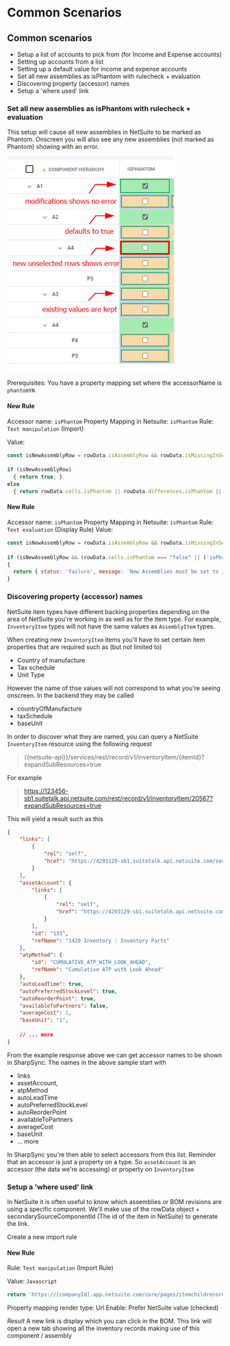 # Common Scenarios

## Common scenarios

* Setup a list of accounts to pick from (for Income and Expense accounts)
* Setting up accounts from a list
* Setting up a default value for income and expense accounts
* Set all new assemblies as isPhantom with rulecheck + evaluation
* Discovering property (accessor) names
* Setup a 'where used' link

### Set all new assemblies as isPhantom with rulecheck + evaluation

This setup will cause all new assemblies in NetSuite to be marked as Phantom. Onscreen you will also see any new assemblies (not marked as Phantom) showing with an error.

![image](../../.gitbook/assets/netsuite_isphantom.png)

Prerequisites: You have a property mapping set where the accessorName is `phantomYN`

#### New Rule

Accessor name: `isPhantom` Property Mapping in Netsuite: `isPhantom` Rule: `Text manipulation` (Import)

Value:

```javascript
const isNewAssemblyRow = rowData.isAssemblyRow && rowData.isMissingInSecondaryDatasource == true && rowData.isFoundInSecondaryDatasource == false;

if (isNewAssemblyRow)
  { return true; }
else
  { return rowData.cells.isPhantom || rowData.differences.isPhantom || true; }
```

#### New Rule

Accessor name: `isPhantom` Property Mapping in Netsuite: `isPhantom` Rule: `Text evaluation` (Display Rule) Value:

```javascript
const isNewAssemblyRow = rowData.isAssemblyRow && rowData.isMissingInSecondaryDatasource == true && rowData.isFoundInSecondaryDatasource == false;

if (isNewAssemblyRow && (rowData.cells.isPhantom === "false" || (`isPhantom` in rowData.modifications === true && rowData.modifications.isPhantom === false)))
{
  return { status: 'failure', message: `New Assemblies must be set to isPhantom=true` }
}
```

### Discovering property (accessor) names

NetSuite item types have different backing properties depending on the area of NetSuite you're working in as well as for the item type. For example, `InventoryItem` types will not have the same values as `AssemblyItem` types.

When creating new `InventoryItem` items you'll have to set certain item properties that are required such as (but not limited to)

* Country of manufacture
* Tax schedule
* Unit Type

However the name of thse values will not correspond to what you're seeing onscreen. In the backend they may be called

* countryOfManufacture
* taxSchedule
* baseUnit

In order to discover what they are named, you can query a NetSuite `InventoryItem` resource using the following request

> \{{netsuite-api\}}/services/rest/record/v1/inventoryItem/{itemId}?expandSubResources=true

For example

> https://123456-sb1.suitetalk.api.netsuite.com/rest/record/v1/inventoryItem/20567?expandSubResources=true

This will yield a result such as this

```json
{
    "links": [
        {
            "rel": "self",
            "href": "https://4293129-sb1.suitetalk.api.netsuite.com/services/rest/record/v1/inventoryItem/20567?expandSubResources=true"
        }
    ],
    "assetAccount": {
        "links": [
            {
                "rel": "self",
                "href": "https://4293129-sb1.suitetalk.api.netsuite.com/services/rest/record/v1/account/133"
            }
        ],
        "id": "133",
        "refName": "1420 Inventory : Inventory Parts"
    },
    "atpMethod": {
        "id": "CUMULATIVE_ATP_WITH_LOOK_AHEAD",
        "refName": "Cumulative ATP with Look Ahead"
    },
    "autoLeadTime": true,
    "autoPreferredStockLevel": true,
    "autoReorderPoint": true,
    "availableToPartners": false,
    "averageCost": 1,
    "baseUnit": "1",

    // ... more 
}
```

From the example response above we can get accessor names to be shown in SharpSync. The names in the above sample start with

* links
* assetAccount,
* atpMethod
* autoLeadTime
* autoPreferredStockLevel
* autoReorderPoint
* availableToPartners
* averageCost
* baseUnit
* ... more

In SharpSync you're then able to select accessors from this list. Reminder that an accessor is just a property on a type. So `assetAccount` is an accessor (the data we're accessing) or property on `InventoryItem`

### Setup a 'where used' link

In NetSuite it is often useful to know which assemblies or BOM revisions are using a specific component. We'll make use of the rowData object + secondarySourceComponentId (The id of the item in NetSuite) to generate the link.

Create a new import rule

#### New Rule

Rule: `Text manipulation` (Import Rule)

Value: `Javascript`

```javascript
return 'https://[companyId].app.netsuite.com/core/pages/itemchildrecords.nl?id=' + rowData.secondarySourceComponentId + '&t=InvtItem%05ProjectCostCategory&rectype=-10';
```

Property mapping render type: Url Enable: Prefer NetSuite value (checked)

_Result_ A new link is display which you can click in the BOM. This link will open a new tab showing all the inventory records making use of this component / assembly
